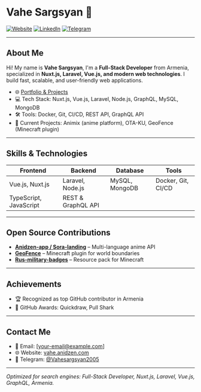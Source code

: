 # Vahe Sargsyan 👋

[![Website](https://img.shields.io/badge/website-vahe.anidzen.com-blue?style=flat-square)](https://vahe.anidzen.com)
[![LinkedIn](https://img.shields.io/badge/LinkedIn-Vahe%20Sargsyan-blue?style=flat-square)](https://www.linkedin.com/in/vahe-sargsyan-ba5028271)
[![Telegram](https://img.shields.io/badge/Telegram-@Vahesargsyan2005-blue?style=flat-square)](https://t.me/Vahesargsyan2005)

---

## About Me

Hi! My name is **Vahe Sargsyan**, I'm a **Full-Stack Developer** from Armenia, specialized in **Nuxt.js, Laravel, Vue.js, and modern web technologies**. I build fast, scalable, and user-friendly web applications.  

- 🌐 [Portfolio & Projects](https://vahe.anidzen.com)  
- 💻 Tech Stack: Nuxt.js, Vue.js, Laravel, Node.js, GraphQL, MySQL, MongoDB  
- 🛠 Tools: Docker, Git, CI/CD, REST API, GraphQL API  
- 🚀 Current Projects: Animix (anime platform), OTA-KU, GeoFence (Minecraft plugin)  

---

## Skills & Technologies

| Frontend | Backend | Database | Tools |
|----------|--------|----------|-------|
| Vue.js, Nuxt.js | Laravel, Node.js | MySQL, MongoDB | Docker, Git, CI/CD |
| TypeScript, JavaScript | REST & GraphQL API | | |

---

## Open Source Contributions

- **[Anidzen-app / Sora-landing](https://github.com/Anidzen-app/Sora-landing)** – Multi-language anime API  
- **[GeoFence](https://github.com/Zone-13/GeoFence)** – Minecraft plugin for world boundaries  
- **[Rus-military-badges](https://github.com/Zone-13/Rus-military-badges)** – Resource pack for Minecraft  

---

## Achievements

- 🏆 Recognized as top GitHub contributor in Armenia  
- 🐙 GitHub Awards: Quickdraw, Pull Shark  

---

## Contact Me

- 📧 Email: [your-email@example.com]  
- 🌐 Website: [vahe.anidzen.com](https://vahe.anidzen.com)  
- 💬 Telegram: [@Vahesargsyan2005](https://t.me/Vahesargsyan2005)  

---

*Optimized for search engines: Full-Stack Developer, Nuxt.js, Laravel, Vue.js, GraphQL, Armenia.*
